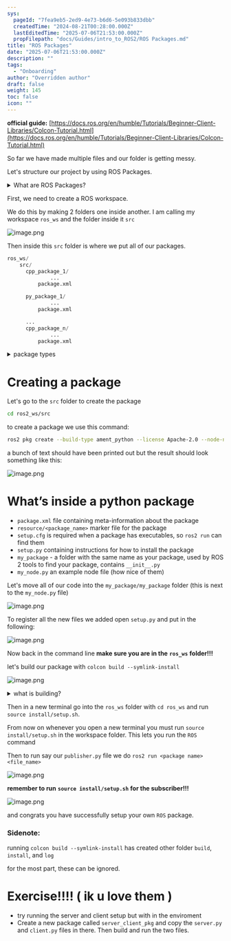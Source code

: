 ```yaml
---
sys:
  pageId: "7fea9eb5-2ed9-4e73-b6d6-5e093b833dbb"
  createdTime: "2024-08-21T00:28:00.000Z"
  lastEditedTime: "2025-07-06T21:53:00.000Z"
  propFilepath: "docs/Guides/intro_to_ROS2/ROS Packages.md"
title: "ROS Packages"
date: "2025-07-06T21:53:00.000Z"
description: ""
tags:
  - "Onboarding"
author: "Overridden author"
draft: false
weight: 145
toc: false
icon: ""
---
```


**official guide:** [https://docs.ros.org/en/humble/Tutorials/Beginner-Client-Libraries/Colcon-Tutorial.html](https://docs.ros.org/en/humble/Tutorials/Beginner-Client-Libraries/Colcon-Tutorial.html)

So far we have made multiple files and our folder is getting messy.

Let's structure our project by using ROS Packages.

<details>
      <summary>What are ROS Packages?</summary>
      ROS Packages are, as the name implies, packages of code that are highly sharable between ROS developers.
  </details>

First, we need to create a ROS workspace.

We do this by making 2 folders one inside another. I am calling my workspace `ros_ws` and the folder inside it `src`

![image.png](https://prod-files-secure.s3.us-west-2.amazonaws.com/d518164a-d88e-44d1-a4ee-3adb3bd8bce0/70706947-fd18-4537-a67b-e12946812d31/image.png?X-Amz-Algorithm=AWS4-HMAC-SHA256&X-Amz-Content-Sha256=UNSIGNED-PAYLOAD&X-Amz-Credential=ASIAZI2LB466YKROAZAF%2F20250804%2Fus-west-2%2Fs3%2Faws4_request&X-Amz-Date=20250804T121835Z&X-Amz-Expires=3600&X-Amz-Security-Token=IQoJb3JpZ2luX2VjEAsaCXVzLXdlc3QtMiJGMEQCIADoAkOJA7Vd4NXTCDnV%2BW%2Bwcg5NX3BfLjpWO9Mfz%2BSRAiADsFghyuWRBcd9aGm81kIgKOPriGlSo52pPJ92T28uHir%2FAwhEEAAaDDYzNzQyMzE4MzgwNSIMkMkL%2FUobjAt9aM3%2BKtwDuzKZj0%2FbgNjDhyGMZGuXKW2vbZeOio0x%2BSl6iV0tBCXx4hfZMfiBzEICwbjrTjp8TMw0g1wmejEUNf8c7bpqXICD1F%2F4Sn5T8MbxQOrbsyw%2BJgc43dYr73nWUw%2BJjq3LHfdFTMtbAi%2FJPQbXppldyY8CloxJ78d%2BQN9dBPfLnIVUnpD1QjpDbN0ubeHiyg8sY1Oj1YDF9oh8PNR1WBlRfsPm6VMWuEX0UGpbeU1wIy%2FfsIHT2uB8%2Bom6AuIhMzlSWVZhN4Qf4qWubfOfApSR9TyliJo7xzGS%2BUtvhZ54kyOLQpD%2BmfXG5d%2FcaH5JGKw6Jx2EtW6Sh1pAHmQx2uyHMRz1Ev82FIiA7xixK2B4msW0bMKWA%2BncRdhpDBcPuv2dpRkX6%2F%2F9auv86CtnJIdf%2BnV%2BGh0YkFlmXGyE2VuiM8SZ7fdSqTgWahQ7NtnnYfdZlD7zGIcAEuHNwomz89KEuF%2BU1TjlsDpiM9uPH7%2Bt1WZff0OdAf5NaKFoV9x60timrkrTtm5GvRWz%2BejKl3yMt3TEvl6frLhni54166JbncoHsm9ARhSa%2BgafvlHFckBivtas4oo7tbeYRB00AfwhVWKAnFNtSS7g446yMFftMh%2Foy%2BGSZ%2FV15cL3YBcwhafCxAY6pgFZ1IoLCYH7uVcSmhT6OC8gIDMqIMjgkJ8BSs3Bo8kvSqLsXaQ72vu5bt%2B2LKCbnaitO0WQkvjLE3O0EbDecv17I20V5QmO4VFGTtISp4EvD6%2BniotUGaT1sH3kgQnzGuVIXs081GaSKlS6abWPzgoD5LV8tcUclu34J6ckVRhhSzCMYo%2FT6KK1yPRDPv1GVQJKkyuJP4yYdnVzY8tvtQh%2FJVLw2XvF&X-Amz-Signature=382dc916d610cb40516a07ad0887d21efae37cf11cb2736a834d3dd197b79b88&X-Amz-SignedHeaders=host&x-amz-checksum-mode=ENABLED&x-id=GetObject)

Then inside this `src` folder is where we put all of our packages.

```python
ros_ws/
    src/
      cpp_package_1/
		      ...
          package.xml

      py_package_1/
		      ...
          package.xml

      ...
      cpp_package_n/
		      ...
          package.xml

```

<details>

<summary>package types</summary>

packages can be either `C++` or python.

the intern file structure is different for each but for this guide we will stick to creating python packages

</details>

# Creating a package

Let's go to the `src` folder to create the package

```bash
cd ros2_ws/src
```

to create a package we use this command:

```bash
ros2 pkg create --build-type ament_python --license Apache-2.0 --node-name my_node my_package
```

a bunch of text should have been printed out but the result should look something like this:

![image.png](https://prod-files-secure.s3.us-west-2.amazonaws.com/d518164a-d88e-44d1-a4ee-3adb3bd8bce0/e6cf1e3f-8512-4a3e-b131-079f800bf3e8/image.png?X-Amz-Algorithm=AWS4-HMAC-SHA256&X-Amz-Content-Sha256=UNSIGNED-PAYLOAD&X-Amz-Credential=ASIAZI2LB466YKROAZAF%2F20250804%2Fus-west-2%2Fs3%2Faws4_request&X-Amz-Date=20250804T121835Z&X-Amz-Expires=3600&X-Amz-Security-Token=IQoJb3JpZ2luX2VjEAsaCXVzLXdlc3QtMiJGMEQCIADoAkOJA7Vd4NXTCDnV%2BW%2Bwcg5NX3BfLjpWO9Mfz%2BSRAiADsFghyuWRBcd9aGm81kIgKOPriGlSo52pPJ92T28uHir%2FAwhEEAAaDDYzNzQyMzE4MzgwNSIMkMkL%2FUobjAt9aM3%2BKtwDuzKZj0%2FbgNjDhyGMZGuXKW2vbZeOio0x%2BSl6iV0tBCXx4hfZMfiBzEICwbjrTjp8TMw0g1wmejEUNf8c7bpqXICD1F%2F4Sn5T8MbxQOrbsyw%2BJgc43dYr73nWUw%2BJjq3LHfdFTMtbAi%2FJPQbXppldyY8CloxJ78d%2BQN9dBPfLnIVUnpD1QjpDbN0ubeHiyg8sY1Oj1YDF9oh8PNR1WBlRfsPm6VMWuEX0UGpbeU1wIy%2FfsIHT2uB8%2Bom6AuIhMzlSWVZhN4Qf4qWubfOfApSR9TyliJo7xzGS%2BUtvhZ54kyOLQpD%2BmfXG5d%2FcaH5JGKw6Jx2EtW6Sh1pAHmQx2uyHMRz1Ev82FIiA7xixK2B4msW0bMKWA%2BncRdhpDBcPuv2dpRkX6%2F%2F9auv86CtnJIdf%2BnV%2BGh0YkFlmXGyE2VuiM8SZ7fdSqTgWahQ7NtnnYfdZlD7zGIcAEuHNwomz89KEuF%2BU1TjlsDpiM9uPH7%2Bt1WZff0OdAf5NaKFoV9x60timrkrTtm5GvRWz%2BejKl3yMt3TEvl6frLhni54166JbncoHsm9ARhSa%2BgafvlHFckBivtas4oo7tbeYRB00AfwhVWKAnFNtSS7g446yMFftMh%2Foy%2BGSZ%2FV15cL3YBcwhafCxAY6pgFZ1IoLCYH7uVcSmhT6OC8gIDMqIMjgkJ8BSs3Bo8kvSqLsXaQ72vu5bt%2B2LKCbnaitO0WQkvjLE3O0EbDecv17I20V5QmO4VFGTtISp4EvD6%2BniotUGaT1sH3kgQnzGuVIXs081GaSKlS6abWPzgoD5LV8tcUclu34J6ckVRhhSzCMYo%2FT6KK1yPRDPv1GVQJKkyuJP4yYdnVzY8tvtQh%2FJVLw2XvF&X-Amz-Signature=f44167fd25a6e2a6de6fbf7d5903b9162ea463addd1ced67b843fcd0161c522a&X-Amz-SignedHeaders=host&x-amz-checksum-mode=ENABLED&x-id=GetObject)

# What’s inside a python package

- `package.xml` file containing meta-information about the package
- `resource/<package_name>` marker file for the package
- `setup.cfg` is required when a package has executables, so `ros2 run` can find them
- `setup.py` containing instructions for how to install the package
- `my_package` - a folder with the same name as your package, used by ROS 2 tools to find your package, contains `__init__.py`
- `my_node.py` an example node file (how nice of them)

Let's move all of our code into the `my_package/my_package` folder (this is next to the `my_node.py` file)

![image.png](https://prod-files-secure.s3.us-west-2.amazonaws.com/d518164a-d88e-44d1-a4ee-3adb3bd8bce0/9ce58f11-0da9-4d3e-b86d-506a9685d378/image.png?X-Amz-Algorithm=AWS4-HMAC-SHA256&X-Amz-Content-Sha256=UNSIGNED-PAYLOAD&X-Amz-Credential=ASIAZI2LB466YKROAZAF%2F20250804%2Fus-west-2%2Fs3%2Faws4_request&X-Amz-Date=20250804T121836Z&X-Amz-Expires=3600&X-Amz-Security-Token=IQoJb3JpZ2luX2VjEAsaCXVzLXdlc3QtMiJGMEQCIADoAkOJA7Vd4NXTCDnV%2BW%2Bwcg5NX3BfLjpWO9Mfz%2BSRAiADsFghyuWRBcd9aGm81kIgKOPriGlSo52pPJ92T28uHir%2FAwhEEAAaDDYzNzQyMzE4MzgwNSIMkMkL%2FUobjAt9aM3%2BKtwDuzKZj0%2FbgNjDhyGMZGuXKW2vbZeOio0x%2BSl6iV0tBCXx4hfZMfiBzEICwbjrTjp8TMw0g1wmejEUNf8c7bpqXICD1F%2F4Sn5T8MbxQOrbsyw%2BJgc43dYr73nWUw%2BJjq3LHfdFTMtbAi%2FJPQbXppldyY8CloxJ78d%2BQN9dBPfLnIVUnpD1QjpDbN0ubeHiyg8sY1Oj1YDF9oh8PNR1WBlRfsPm6VMWuEX0UGpbeU1wIy%2FfsIHT2uB8%2Bom6AuIhMzlSWVZhN4Qf4qWubfOfApSR9TyliJo7xzGS%2BUtvhZ54kyOLQpD%2BmfXG5d%2FcaH5JGKw6Jx2EtW6Sh1pAHmQx2uyHMRz1Ev82FIiA7xixK2B4msW0bMKWA%2BncRdhpDBcPuv2dpRkX6%2F%2F9auv86CtnJIdf%2BnV%2BGh0YkFlmXGyE2VuiM8SZ7fdSqTgWahQ7NtnnYfdZlD7zGIcAEuHNwomz89KEuF%2BU1TjlsDpiM9uPH7%2Bt1WZff0OdAf5NaKFoV9x60timrkrTtm5GvRWz%2BejKl3yMt3TEvl6frLhni54166JbncoHsm9ARhSa%2BgafvlHFckBivtas4oo7tbeYRB00AfwhVWKAnFNtSS7g446yMFftMh%2Foy%2BGSZ%2FV15cL3YBcwhafCxAY6pgFZ1IoLCYH7uVcSmhT6OC8gIDMqIMjgkJ8BSs3Bo8kvSqLsXaQ72vu5bt%2B2LKCbnaitO0WQkvjLE3O0EbDecv17I20V5QmO4VFGTtISp4EvD6%2BniotUGaT1sH3kgQnzGuVIXs081GaSKlS6abWPzgoD5LV8tcUclu34J6ckVRhhSzCMYo%2FT6KK1yPRDPv1GVQJKkyuJP4yYdnVzY8tvtQh%2FJVLw2XvF&X-Amz-Signature=b6b12887319b3129853711eedf2f32fefd7495ff8b44ff495f87fd59132d2d1e&X-Amz-SignedHeaders=host&x-amz-checksum-mode=ENABLED&x-id=GetObject)

To register all the new files we added open `setup.py` and put in the following:

![image.png](https://prod-files-secure.s3.us-west-2.amazonaws.com/d518164a-d88e-44d1-a4ee-3adb3bd8bce0/1cd7c262-4cae-4496-9d75-c178537d24a2/image.png?X-Amz-Algorithm=AWS4-HMAC-SHA256&X-Amz-Content-Sha256=UNSIGNED-PAYLOAD&X-Amz-Credential=ASIAZI2LB466YKROAZAF%2F20250804%2Fus-west-2%2Fs3%2Faws4_request&X-Amz-Date=20250804T121836Z&X-Amz-Expires=3600&X-Amz-Security-Token=IQoJb3JpZ2luX2VjEAsaCXVzLXdlc3QtMiJGMEQCIADoAkOJA7Vd4NXTCDnV%2BW%2Bwcg5NX3BfLjpWO9Mfz%2BSRAiADsFghyuWRBcd9aGm81kIgKOPriGlSo52pPJ92T28uHir%2FAwhEEAAaDDYzNzQyMzE4MzgwNSIMkMkL%2FUobjAt9aM3%2BKtwDuzKZj0%2FbgNjDhyGMZGuXKW2vbZeOio0x%2BSl6iV0tBCXx4hfZMfiBzEICwbjrTjp8TMw0g1wmejEUNf8c7bpqXICD1F%2F4Sn5T8MbxQOrbsyw%2BJgc43dYr73nWUw%2BJjq3LHfdFTMtbAi%2FJPQbXppldyY8CloxJ78d%2BQN9dBPfLnIVUnpD1QjpDbN0ubeHiyg8sY1Oj1YDF9oh8PNR1WBlRfsPm6VMWuEX0UGpbeU1wIy%2FfsIHT2uB8%2Bom6AuIhMzlSWVZhN4Qf4qWubfOfApSR9TyliJo7xzGS%2BUtvhZ54kyOLQpD%2BmfXG5d%2FcaH5JGKw6Jx2EtW6Sh1pAHmQx2uyHMRz1Ev82FIiA7xixK2B4msW0bMKWA%2BncRdhpDBcPuv2dpRkX6%2F%2F9auv86CtnJIdf%2BnV%2BGh0YkFlmXGyE2VuiM8SZ7fdSqTgWahQ7NtnnYfdZlD7zGIcAEuHNwomz89KEuF%2BU1TjlsDpiM9uPH7%2Bt1WZff0OdAf5NaKFoV9x60timrkrTtm5GvRWz%2BejKl3yMt3TEvl6frLhni54166JbncoHsm9ARhSa%2BgafvlHFckBivtas4oo7tbeYRB00AfwhVWKAnFNtSS7g446yMFftMh%2Foy%2BGSZ%2FV15cL3YBcwhafCxAY6pgFZ1IoLCYH7uVcSmhT6OC8gIDMqIMjgkJ8BSs3Bo8kvSqLsXaQ72vu5bt%2B2LKCbnaitO0WQkvjLE3O0EbDecv17I20V5QmO4VFGTtISp4EvD6%2BniotUGaT1sH3kgQnzGuVIXs081GaSKlS6abWPzgoD5LV8tcUclu34J6ckVRhhSzCMYo%2FT6KK1yPRDPv1GVQJKkyuJP4yYdnVzY8tvtQh%2FJVLw2XvF&X-Amz-Signature=2321396b41e94b23f078d14ba994fdff57cf992354c9c1e2ec50ebf79dc6dace&X-Amz-SignedHeaders=host&x-amz-checksum-mode=ENABLED&x-id=GetObject)

Now back in the command line **make sure you are in the** **`ros_ws`** **folder!!!**

let's build our package with `colcon build --symlink-install`

![image.png](https://prod-files-secure.s3.us-west-2.amazonaws.com/d518164a-d88e-44d1-a4ee-3adb3bd8bce0/2f2a0d27-b173-48fd-b189-5f5c0ce65619/image.png?X-Amz-Algorithm=AWS4-HMAC-SHA256&X-Amz-Content-Sha256=UNSIGNED-PAYLOAD&X-Amz-Credential=ASIAZI2LB466YKROAZAF%2F20250804%2Fus-west-2%2Fs3%2Faws4_request&X-Amz-Date=20250804T121836Z&X-Amz-Expires=3600&X-Amz-Security-Token=IQoJb3JpZ2luX2VjEAsaCXVzLXdlc3QtMiJGMEQCIADoAkOJA7Vd4NXTCDnV%2BW%2Bwcg5NX3BfLjpWO9Mfz%2BSRAiADsFghyuWRBcd9aGm81kIgKOPriGlSo52pPJ92T28uHir%2FAwhEEAAaDDYzNzQyMzE4MzgwNSIMkMkL%2FUobjAt9aM3%2BKtwDuzKZj0%2FbgNjDhyGMZGuXKW2vbZeOio0x%2BSl6iV0tBCXx4hfZMfiBzEICwbjrTjp8TMw0g1wmejEUNf8c7bpqXICD1F%2F4Sn5T8MbxQOrbsyw%2BJgc43dYr73nWUw%2BJjq3LHfdFTMtbAi%2FJPQbXppldyY8CloxJ78d%2BQN9dBPfLnIVUnpD1QjpDbN0ubeHiyg8sY1Oj1YDF9oh8PNR1WBlRfsPm6VMWuEX0UGpbeU1wIy%2FfsIHT2uB8%2Bom6AuIhMzlSWVZhN4Qf4qWubfOfApSR9TyliJo7xzGS%2BUtvhZ54kyOLQpD%2BmfXG5d%2FcaH5JGKw6Jx2EtW6Sh1pAHmQx2uyHMRz1Ev82FIiA7xixK2B4msW0bMKWA%2BncRdhpDBcPuv2dpRkX6%2F%2F9auv86CtnJIdf%2BnV%2BGh0YkFlmXGyE2VuiM8SZ7fdSqTgWahQ7NtnnYfdZlD7zGIcAEuHNwomz89KEuF%2BU1TjlsDpiM9uPH7%2Bt1WZff0OdAf5NaKFoV9x60timrkrTtm5GvRWz%2BejKl3yMt3TEvl6frLhni54166JbncoHsm9ARhSa%2BgafvlHFckBivtas4oo7tbeYRB00AfwhVWKAnFNtSS7g446yMFftMh%2Foy%2BGSZ%2FV15cL3YBcwhafCxAY6pgFZ1IoLCYH7uVcSmhT6OC8gIDMqIMjgkJ8BSs3Bo8kvSqLsXaQ72vu5bt%2B2LKCbnaitO0WQkvjLE3O0EbDecv17I20V5QmO4VFGTtISp4EvD6%2BniotUGaT1sH3kgQnzGuVIXs081GaSKlS6abWPzgoD5LV8tcUclu34J6ckVRhhSzCMYo%2FT6KK1yPRDPv1GVQJKkyuJP4yYdnVzY8tvtQh%2FJVLw2XvF&X-Amz-Signature=5866308a7f46bb3cd8b3df3a3e99224ae9776fa9a83481250863a8b9774b0927&X-Amz-SignedHeaders=host&x-amz-checksum-mode=ENABLED&x-id=GetObject)

<details>

<summary>what is building?</summary>

if you are a CS major at Rose-Hulman you will learn the answer to this in CSSE132

but TLDR; is it combines all the code files into one program that can be run easily 

</details>

Then in a new terminal go into the `ros_ws` folder with `cd ros_ws` and run `source install/setup.sh`. 

From now on whenever you open a new terminal you must run `source install/setup.sh` in the workspace folder. This lets you run the `ROS` command

Then to run say our `publisher.py` file we do `ros2 run <package name> <file_name>`

![image.png](https://prod-files-secure.s3.us-west-2.amazonaws.com/d518164a-d88e-44d1-a4ee-3adb3bd8bce0/4f4b1219-3a44-4632-aa0a-ce3471699f59/image.png?X-Amz-Algorithm=AWS4-HMAC-SHA256&X-Amz-Content-Sha256=UNSIGNED-PAYLOAD&X-Amz-Credential=ASIAZI2LB466YKROAZAF%2F20250804%2Fus-west-2%2Fs3%2Faws4_request&X-Amz-Date=20250804T121836Z&X-Amz-Expires=3600&X-Amz-Security-Token=IQoJb3JpZ2luX2VjEAsaCXVzLXdlc3QtMiJGMEQCIADoAkOJA7Vd4NXTCDnV%2BW%2Bwcg5NX3BfLjpWO9Mfz%2BSRAiADsFghyuWRBcd9aGm81kIgKOPriGlSo52pPJ92T28uHir%2FAwhEEAAaDDYzNzQyMzE4MzgwNSIMkMkL%2FUobjAt9aM3%2BKtwDuzKZj0%2FbgNjDhyGMZGuXKW2vbZeOio0x%2BSl6iV0tBCXx4hfZMfiBzEICwbjrTjp8TMw0g1wmejEUNf8c7bpqXICD1F%2F4Sn5T8MbxQOrbsyw%2BJgc43dYr73nWUw%2BJjq3LHfdFTMtbAi%2FJPQbXppldyY8CloxJ78d%2BQN9dBPfLnIVUnpD1QjpDbN0ubeHiyg8sY1Oj1YDF9oh8PNR1WBlRfsPm6VMWuEX0UGpbeU1wIy%2FfsIHT2uB8%2Bom6AuIhMzlSWVZhN4Qf4qWubfOfApSR9TyliJo7xzGS%2BUtvhZ54kyOLQpD%2BmfXG5d%2FcaH5JGKw6Jx2EtW6Sh1pAHmQx2uyHMRz1Ev82FIiA7xixK2B4msW0bMKWA%2BncRdhpDBcPuv2dpRkX6%2F%2F9auv86CtnJIdf%2BnV%2BGh0YkFlmXGyE2VuiM8SZ7fdSqTgWahQ7NtnnYfdZlD7zGIcAEuHNwomz89KEuF%2BU1TjlsDpiM9uPH7%2Bt1WZff0OdAf5NaKFoV9x60timrkrTtm5GvRWz%2BejKl3yMt3TEvl6frLhni54166JbncoHsm9ARhSa%2BgafvlHFckBivtas4oo7tbeYRB00AfwhVWKAnFNtSS7g446yMFftMh%2Foy%2BGSZ%2FV15cL3YBcwhafCxAY6pgFZ1IoLCYH7uVcSmhT6OC8gIDMqIMjgkJ8BSs3Bo8kvSqLsXaQ72vu5bt%2B2LKCbnaitO0WQkvjLE3O0EbDecv17I20V5QmO4VFGTtISp4EvD6%2BniotUGaT1sH3kgQnzGuVIXs081GaSKlS6abWPzgoD5LV8tcUclu34J6ckVRhhSzCMYo%2FT6KK1yPRDPv1GVQJKkyuJP4yYdnVzY8tvtQh%2FJVLw2XvF&X-Amz-Signature=292fa4bfbaf0b3c7fbbd4bafe00b830042890840d26617070a3e8f90e1ee86ee&X-Amz-SignedHeaders=host&x-amz-checksum-mode=ENABLED&x-id=GetObject)

**remember to run** **`source install/setup.sh`** **for the subscriber!!!**

![image.png](https://prod-files-secure.s3.us-west-2.amazonaws.com/d518164a-d88e-44d1-a4ee-3adb3bd8bce0/02121119-dad4-49ec-8356-c956108b4243/image.png?X-Amz-Algorithm=AWS4-HMAC-SHA256&X-Amz-Content-Sha256=UNSIGNED-PAYLOAD&X-Amz-Credential=ASIAZI2LB466YKROAZAF%2F20250804%2Fus-west-2%2Fs3%2Faws4_request&X-Amz-Date=20250804T121836Z&X-Amz-Expires=3600&X-Amz-Security-Token=IQoJb3JpZ2luX2VjEAsaCXVzLXdlc3QtMiJGMEQCIADoAkOJA7Vd4NXTCDnV%2BW%2Bwcg5NX3BfLjpWO9Mfz%2BSRAiADsFghyuWRBcd9aGm81kIgKOPriGlSo52pPJ92T28uHir%2FAwhEEAAaDDYzNzQyMzE4MzgwNSIMkMkL%2FUobjAt9aM3%2BKtwDuzKZj0%2FbgNjDhyGMZGuXKW2vbZeOio0x%2BSl6iV0tBCXx4hfZMfiBzEICwbjrTjp8TMw0g1wmejEUNf8c7bpqXICD1F%2F4Sn5T8MbxQOrbsyw%2BJgc43dYr73nWUw%2BJjq3LHfdFTMtbAi%2FJPQbXppldyY8CloxJ78d%2BQN9dBPfLnIVUnpD1QjpDbN0ubeHiyg8sY1Oj1YDF9oh8PNR1WBlRfsPm6VMWuEX0UGpbeU1wIy%2FfsIHT2uB8%2Bom6AuIhMzlSWVZhN4Qf4qWubfOfApSR9TyliJo7xzGS%2BUtvhZ54kyOLQpD%2BmfXG5d%2FcaH5JGKw6Jx2EtW6Sh1pAHmQx2uyHMRz1Ev82FIiA7xixK2B4msW0bMKWA%2BncRdhpDBcPuv2dpRkX6%2F%2F9auv86CtnJIdf%2BnV%2BGh0YkFlmXGyE2VuiM8SZ7fdSqTgWahQ7NtnnYfdZlD7zGIcAEuHNwomz89KEuF%2BU1TjlsDpiM9uPH7%2Bt1WZff0OdAf5NaKFoV9x60timrkrTtm5GvRWz%2BejKl3yMt3TEvl6frLhni54166JbncoHsm9ARhSa%2BgafvlHFckBivtas4oo7tbeYRB00AfwhVWKAnFNtSS7g446yMFftMh%2Foy%2BGSZ%2FV15cL3YBcwhafCxAY6pgFZ1IoLCYH7uVcSmhT6OC8gIDMqIMjgkJ8BSs3Bo8kvSqLsXaQ72vu5bt%2B2LKCbnaitO0WQkvjLE3O0EbDecv17I20V5QmO4VFGTtISp4EvD6%2BniotUGaT1sH3kgQnzGuVIXs081GaSKlS6abWPzgoD5LV8tcUclu34J6ckVRhhSzCMYo%2FT6KK1yPRDPv1GVQJKkyuJP4yYdnVzY8tvtQh%2FJVLw2XvF&X-Amz-Signature=aa5f57ad58b1be5da37255164699f8e352183a7433b07a4bd1dacfc844bdd5e3&X-Amz-SignedHeaders=host&x-amz-checksum-mode=ENABLED&x-id=GetObject)

and congrats you have successfully setup your own `ROS` package.

### Sidenote:

running `colcon build --symlink-install` has created other folder `build`, `install`, and `log`

for the most part, these can be ignored.

# Exercise!!!! ( ik u love them )

- try running the server and client setup but with in the enviroment
- Create a new package called `server_client_pkg` and copy the `server.py` and `client.py` files in there. Then build and run the two files.
